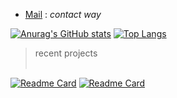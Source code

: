 - [Mail](...) : _contact way_

[![Anurag's GitHub stats](https://github-readme-stats.vercel.app/api?username=Cxx-mlr&theme=dark&count_private=true&show_icons=true&include_all_commits=true)](https://github.com/anuraghazra/github-readme-stats)
[![Top Langs](https://github-readme-stats.vercel.app/api/top-langs/?username=Cxx-mlr&theme=dark&hide=Shell,Procfile)](https://github.com/anuraghazra/github-readme-stats)
> 
> 
> recent projects <br/><br/>
>
[![Readme Card](https://github-readme-stats.vercel.app/api/pin/?username=Cxx-mlr&theme=dark&repo=dynamic_cast&show_owner=true)](https://github.com/anuraghazra/github-readme-stats)
[![Readme Card](https://github-readme-stats.vercel.app/api/pin/?username=Cxx-mlr&theme=dark&repo=addlogging&show_owner=true)](https://github.com/anuraghazra/github-readme-stats)

<!--
&theme=merko
&theme=dark
-->
